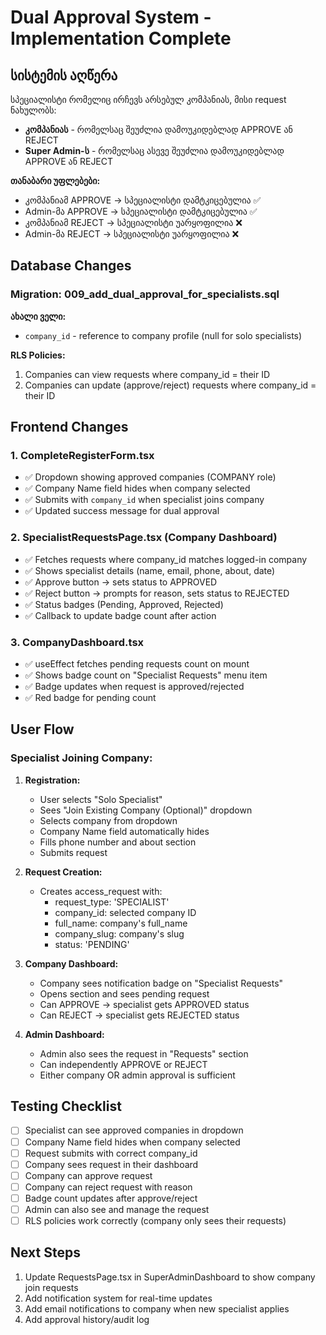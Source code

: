# Dual Approval System - Implementation Complete

## სისტემის აღწერა

სპეციალისტი რომელიც ირჩევს არსებულ კომპანიას, მისი request ნახულობს:
- **კომპანიას** - რომელსაც შეუძლია დამოუკიდებლად APPROVE ან REJECT
- **Super Admin-ს** - რომელსაც ასევე შეუძლია დამოუკიდებლად APPROVE ან REJECT

**თანაბარი უფლებები:**
- კომპანიამ APPROVE → სპეციალისტი დამტკიცებულია ✅
- Admin-მა APPROVE → სპეციალისტი დამტკიცებულია ✅
- კომპანიამ REJECT → სპეციალისტი უარყოფილია ❌
- Admin-მა REJECT → სპეციალისტი უარყოფილია ❌

## Database Changes

### Migration: 009_add_dual_approval_for_specialists.sql

**ახალი ველი:**
- `company_id` - reference to company profile (null for solo specialists)

**RLS Policies:**
1. Companies can view requests where company_id = their ID
2. Companies can update (approve/reject) requests where company_id = their ID

## Frontend Changes

### 1. CompleteRegisterForm.tsx
- ✅ Dropdown showing approved companies (COMPANY role)
- ✅ Company Name field hides when company selected
- ✅ Submits with `company_id` when specialist joins company
- ✅ Updated success message for dual approval

### 2. SpecialistRequestsPage.tsx (Company Dashboard)
- ✅ Fetches requests where company_id matches logged-in company
- ✅ Shows specialist details (name, email, phone, about, date)
- ✅ Approve button → sets status to APPROVED
- ✅ Reject button → prompts for reason, sets status to REJECTED
- ✅ Status badges (Pending, Approved, Rejected)
- ✅ Callback to update badge count after action

### 3. CompanyDashboard.tsx
- ✅ useEffect fetches pending requests count on mount
- ✅ Shows badge count on "Specialist Requests" menu item
- ✅ Badge updates when request is approved/rejected
- ✅ Red badge for pending count

## User Flow

### Specialist Joining Company:

1. **Registration:**
   - User selects "Solo Specialist"
   - Sees "Join Existing Company (Optional)" dropdown
   - Selects company from dropdown
   - Company Name field automatically hides
   - Fills phone number and about section
   - Submits request

2. **Request Creation:**
   - Creates access_request with:
     - request_type: 'SPECIALIST'
     - company_id: selected company ID
     - full_name: company's full_name
     - company_slug: company's slug
     - status: 'PENDING'

3. **Company Dashboard:**
   - Company sees notification badge on "Specialist Requests"
   - Opens section and sees pending request
   - Can APPROVE → specialist gets APPROVED status
   - Can REJECT → specialist gets REJECTED status

4. **Admin Dashboard:**
   - Admin also sees the request in "Requests" section
   - Can independently APPROVE or REJECT
   - Either company OR admin approval is sufficient

## Testing Checklist

- [ ] Specialist can see approved companies in dropdown
- [ ] Company Name field hides when company selected
- [ ] Request submits with correct company_id
- [ ] Company sees request in their dashboard
- [ ] Company can approve request
- [ ] Company can reject request with reason
- [ ] Badge count updates after approve/reject
- [ ] Admin can also see and manage the request
- [ ] RLS policies work correctly (company only sees their requests)

## Next Steps

1. Update RequestsPage.tsx in SuperAdminDashboard to show company join requests
2. Add notification system for real-time updates
3. Add email notifications to company when new specialist applies
4. Add approval history/audit log
